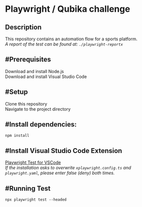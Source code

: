 <h1> Playwright / Qubika challenge</h1>

<h2>Description</h2>
This repository contains an automation flow for a sports platform. <br>
<i>A report of the test can be found at: <code>./playwright-reportx</code></i>


<h2>#Prerequisites</h2>
Download and install Node.js <br>
Download and install Visual Studio Code

<h2>#Setup</h2>
Clone this repository<br>
Navigate to the project directory

<h2>#Install dependencies:</h2> 
<code>npm install</code>

<h2>#Install Visual Studio Code Extension</h2> 
<a href="https://marketplace.visualstudio.com/items?itemName=ms-playwright.playwright">Playwright Test for VSCode </a> <br>
 <i>If the installation asks to overwrite <code>xplaywright.config.ts</code> and <code>playwright.yaml</code>, please enter false (deny) both times.</i>

<h2>#Running Test</h2> 
<code>npx playwright test --headed</code>
